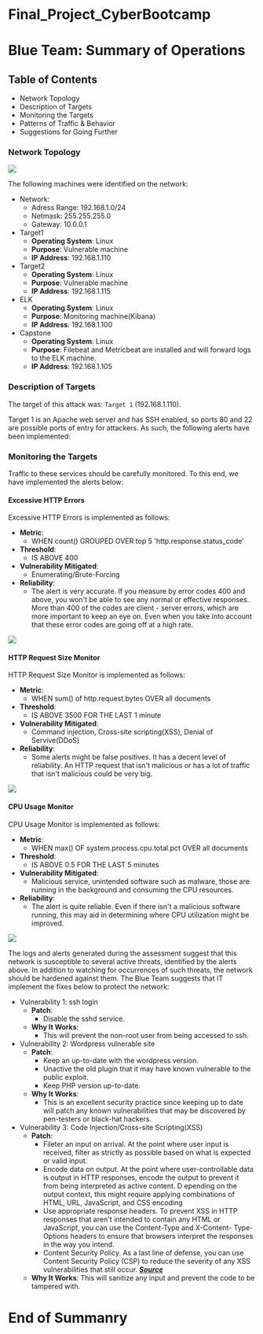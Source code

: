 # Final_Project_CyberBootcamp



# Blue Team: Summary of Operations

## Table of Contents
- Network Topology
- Description of Targets
- Monitoring the Targets
- Patterns of Traffic & Behavior
- Suggestions for Going Further

### Network Topology
![](https://github.com/pboonman196/Final_Project_CyberBootcamp/blob/main/Screenshot_defensive_template/Picture1.png)

The following machines were identified on the network:

- Network:
  - Adress Range: 192.168.1.0/24
  - Netmask: 255.255.255.0
  - Gateway: 10.0.0.1
- Target1
  - **Operating System**: Linux
  - **Purpose**: Vulnerable machine
  - **IP Address**: 192.168.1.110
- Target2
  - **Operating System**: Linux
  - **Purpose**: Vulnerable machine
  - **IP Address**: 192.168.1.115
- ELK
  - **Operating System**: Linux
  - **Purpose**: Monitoring machine(Kibana)
  - **IP Address**: 192.168.1.100
- Capstone
  - **Operating System**: Linux
  - **Purpose**: Filebeat and Metricbeat are installed and will forward logs to the ELK machine.
  - **IP Address**: 192.168.1.105

### Description of Targets

The target of this attack was: `Target 1` (192.168.1.110).

Target 1 is an Apache web server and has SSH enabled, so ports 80 and 22 are possible ports of entry for attackers. As such, the following alerts have been implemented:

### Monitoring the Targets

Traffic to these services should be carefully monitored. To this end, we have implemented the alerts below:

#### Excessive HTTP Errors

Excessive HTTP Errors is implemented as follows:
  - **Metric**: 
      - WHEN count() GROUPED OVER top 5 'http.response.status_code' 
  - **Threshold**: 
      - IS ABOVE 400
  - **Vulnerability Mitigated**: 
      - Enumerating/Brute-Forcing
  - **Reliability**: 
      - The alert is very accurate. If you measure by error codes 400 and above, you won't be able to see any normal or effective responses. More than 400 of the         codes           are client - server errors, which are more important to keep an eye on. Even when you take into account that these error codes are going off at a high rate.

![](https://github.com/pboonman196/Final_Project_CyberBootcamp/blob/main/Screenshot_defensive_template/excessive_http_errors_alert.png)

#### HTTP Request Size Monitor

HTTP Request Size Monitor is implemented as follows:
  - **Metric**: 
      - WHEN sum() of http.request.bytes OVER all documents 
  - **Threshold**: 
      - IS ABOVE 3500 FOR THE LAST 1 minute   
  - **Vulnerability Mitigated**: 
      - Command injection, Cross-site scripting(XSS), Denial of Servive(DDoS)  
  - **Reliability**: 
      - Some alerts might be false positives. It has a decent level of reliability. An HTTP request that isn't malicious or has a lot of traffic that isn't malicious could be           very big. 

![](https://github.com/pboonman196/Final_Project_CyberBootcamp/blob/main/Screenshot_defensive_template/http_request_size_monitor_alert.png)

#### CPU Usage Monitor
CPU Usage Monitor is implemented as follows:
  - **Metric**: 
      - WHEN max() OF system.process.cpu.total.pct OVER all documents
  - **Threshold**: 
      - IS ABOVE 0.5 FOR THE LAST 5 minutes
  - **Vulnerability Mitigated**: 
      - Malicious service, unintended software such as malware, those are running in the background and consuming the CPU resources.    
  - **Reliability**: 
      - The alert is quite reliable. Even if there isn't a malicious software running, this may aid in determining where CPU utilization might be improved.

![](https://github.com/pboonman196/Final_Project_CyberBootcamp/blob/main/Screenshot_defensive_template/cpu_usage_monitor_alert.png)

The logs and alerts generated during the assessment suggest that this network is susceptible to several active threats, identified by the alerts above. In addition to watching for occurrences of such threats, the network should be hardened against them. The Blue Team suggests that IT implement the fixes below to protect the network:
- Vulnerability 1: ssh login
  - **Patch**: 
     - Disable the sshd service.
  - **Why It Works**: 
     - This will prevent the non-root user from being accessed to ssh.
- Vulnerability 2: Wordpress vulnerable site
  - **Patch**: 
     - Keep an up-to-date with the wordpress version.
     - Unactive the old plugin that it may have known vulnerable to the public exploit.
     - Keep PHP version up-to-date.
  - **Why It Works**: 
     - This is an excellent security practice since keeping up to date will patch any known vulnerabilities that may be discovered by pen-testers or black-hat hackers.
- Vulnerability 3: Code Injection/Cross-site Scripting(XSS)
  - **Patch**: 
     - Fileter an input on arrival. At the point where user input is received, filter as strictly as possible based on what is expected or valid input.
     - Encode data on output. At the point where user-controllable data is output in HTTP responses, encode the output to prevent it from being interpreted as active content. D        epending on the output context, this might require applying combinations of HTML, URL, JavaScript, and CSS encoding
     - Use appropriate response headers. To prevent XSS in HTTP responses that aren't intended to contain any HTML or JavaScript, you can use the Content-Type and X-Content-            Type-Options headers to ensure that browsers interpret the responses in the way you intend.
     - Content Security Policy. As a last line of defense, you can use Content Security Policy (CSP) to reduce the severity of any XSS vulnerabilities that still occur. 
     ***[Source](https://portswigger.net/web-security/cross-site-scripting)*** 
  - **Why It Works**: This will sanitize any input and prevent the code to be tampered with.

# End of Summanry
